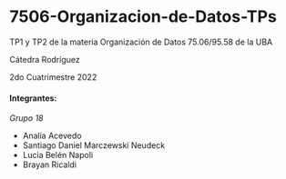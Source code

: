 # 7506-Organizacion-de-Datos-TPs
TP1 y TP2 de la materia Organización de Datos 75.06/95.58 de la UBA

Cátedra Rodríguez

2do Cuatrimestre 2022

#### **Integrantes:**
*Grupo 18*
* Analía Acevedo
* Santiago Daniel Marczewski Neudeck
* Lucia Belén Napoli
* Brayan Ricaldi
